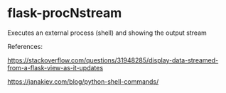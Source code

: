 # flask-procNstream
Executes an external process (shell) and showing the output stream

References:

https://stackoverflow.com/questions/31948285/display-data-streamed-from-a-flask-view-as-it-updates

https://janakiev.com/blog/python-shell-commands/
